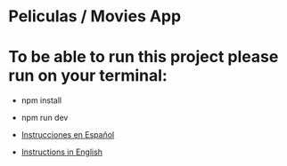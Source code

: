 # Peliculas / Movies App

# To be able to run this project please run on your terminal:

- npm install
- npm run dev

- [Instrucciones en Español](README_ES.md)
- [Instructions in English](README_EN.md)
